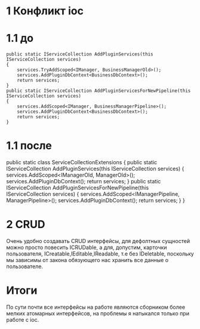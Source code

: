 # 1 Конфликт ioc

# 1.1 до

    public static IServiceCollection AddPluginServices(this IServiceCollection services)
    {
        services.TryAddScoped<IManager, BusinessManagerOld>();
        services.AddPluginDbContext<BusinessDbContext>();
        return services;
    }
    public static IServiceCollection AddPluginServicesForNewPipeline(this IServiceCollection services)
    {
        services.AddScoped<IManager, BusinessManagerPipeline>();
        services.AddPluginDbContext<BusinessDbContext>();
        return services;
    }

# 1.1 после

public static class ServiceCollectionExtensions
{
    public static IServiceCollection AddPluginServices(this IServiceCollection services)
    {
        services.AddScoped<IManagerOld, ManagerOld>();
        services.AddPluginDbContext<BusinessDbContext>();
        return services;
    }
    public static IServiceCollection AddPluginServicesForNewPipeline(this IServiceCollection services)
    {
        services.AddScoped<IManagerPipeline, ManagerPipeline>();
        services.AddPluginDbContext<BusinessDbContext>();
        return services;
    }
}


# 2 CRUD

Очень удобно создавать CRUD интерфейсы, для дефолтных сущностей можно просто повесить ICRUDable, а для, допустим, карточки пользователя, ICreatable,IEditable,IReadable, т.е без IDeletable, поскольку мы зависимы от закона обязующего нас хранить все данные о пользователе.


# Итоги
По сути почти все интерфейсы на работе являются сборником более мелких атомарных интерфейсов, на проблемы я натыкался только при работе c ioc.
